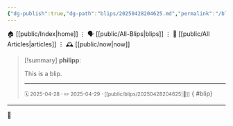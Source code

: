 ```yaml
---
{"dg-publish":true,"dg-path":"blips/20250428204625.md","permalink":"/blips/20250428204625/","title":"Untitled"}
---
```


🏠 [[public/Index\|home]]  ⋮ 🗣️ [[public/All-Blips\|blips]] ⋮  📝 [[public/All Articles\|articles]]  ⋮ 🕰️ [[public/now\|now]]

> [!summary] **philipp**:
>
> This is a blip.
> - - -
> <small> 🗓️ 2025-04-28 · ✏️ 2025-04-29 · [[public/blips/20250428204625\|🔗]]</small>
{ #blip}


- - -

👾
